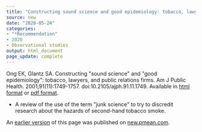 ```yaml
---
title: "Constructing sound science and good epidemiology: tobacco, lawyers, and public relations firms"
source: new
date: "2020-05-24"
categories:
- "*Recommendation"
- 2020
- Observational studies
output: html_document
page_update: complete
---
```


Ong EK, Glantz SA. Constructing "sound science" and "good epidemiology": tobacco, lawyers, and public relations firms. Am J Public Health. 2001;91(11):1749-1757. doi:10.2105/ajph.91.11.1749. Available in [html format](https://www.ncbi.nlm.nih.gov/pmc/articles/PMC1446868/) or [pdf format](https://www.ncbi.nlm.nih.gov/pmc/articles/PMC1446868/pdf/0911749.pdf).

<!---More--->

+ A review of the use of the term "junk science" to try to discredit research about the hazards of second-hand tobacco smoke.

An [earlier version][sim2] of this page was published on [new.pmean.com][sim1].

[sim1]: http://new.pmean.com
[sim2]: http://new.pmean.com/junk-science/
